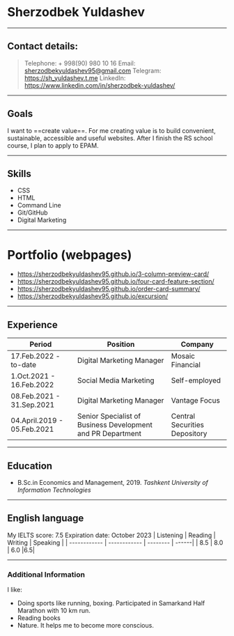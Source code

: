 # Sherzodbek Yuldashev
- - -
## Contact details:
> Telephone: + 998(90) 980 10 16
Email: sherzodbekyuldashev95@gmail.com
Telegram: <https://sh_yuldashev.t.me>
LinkedIn: https://www.linkedin.com/in/sherzodbek-yuldashev/
- - -

## Goals
I want to ==create value==. For me creating value is to build convenient, sustainable, accessible and useful websites.
After I finish the RS school course, I plan to apply to EPAM.

---
## Skills
* CSS
* HTML
* Command Line
* Git/GitHub
* Digital Marketing

---
# Portfolio (webpages)
* https://sherzodbekyuldashev95.github.io/3-column-preview-card/
* https://sherzodbekyuldashev95.github.io/four-card-feature-section/
* https://sherzodbekyuldashev95.github.io/order-card-summary/
* https://sherzodbekyuldashev95.github.io/excursion/

---
## Experience

| Period | Position | Company |
| ------------ | ------------ | -------- |
| 17.Feb.2022 - to-date | Digital Marketing Manager | Mosaic Financial |
| 1.Oct.2021 - 16.Feb.2022| Social Media Marketing | Self-employed |
| 08.Feb.2021 - 31.Sep.2021 | Digital Marketing Manager | Vantage Focus |
| 04.April.2019 - 05.Feb.2021 | Senior Specialist of Business Development and PR Department| Central Securities Depository |

---

## Education
* B.Sc.in Economics and Management, 2019.
*Tashkent University of Information Technologies*
---

## English language
My IELTS score: 7.5
Expiration date: October 2023
| Listening | Reading | Writing | Speaking |
| ------------ | ------------ | -------- | ------|
| 8.5 | 8.0 | 6.0 |6.5|

----

### Additional Information
I like:
* Doing sports like running, boxing. Participated in Samarkand Half Marathon with 10 km run.
* Reading books
* Nature. It helps me to become more conscious.

